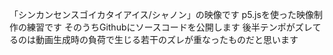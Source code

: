 「シンカンセンスゴイカタイアイス/シャノン」の映像です p5.jsを使った映像制作の練習です そのうちGithubにソースコードを公開します 後半テンポがズレてるのは動画生成時の負荷で生じる若干のズレが重なったものだと思います
